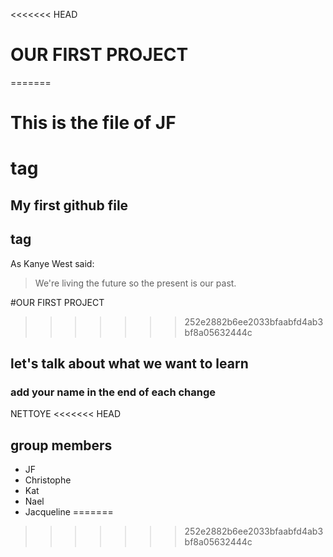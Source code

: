 <<<<<<< HEAD
 # OUR FIRST PROJECT
=======



# This is the file of JF <h1> tag

## My first github file <h2> tag


As Kanye West said:

> We're living the future so
> the present is our past.

#OUR FIRST PROJECT
>>>>>>> 252e2882b6ee2033bfaabfd4ab3bf8a05632444c
## let's talk about what we want to learn
### add your name in the end of each change

NETTOYE
<<<<<<< HEAD
## group members
* JF
* Christophe
* Kat
* Nael
* Jacqueline
=======
>>>>>>> 252e2882b6ee2033bfaabfd4ab3bf8a05632444c

